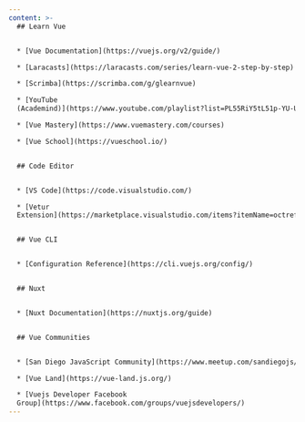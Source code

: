 ```yaml
---
content: >-
  ## Learn Vue


  * [Vue Documentation](https://vuejs.org/v2/guide/)

  * [Laracasts](https://laracasts.com/series/learn-vue-2-step-by-step)

  * [Scrimba](https://scrimba.com/g/glearnvue)

  * [YouTube
  (Academind)](https://www.youtube.com/playlist?list=PL55RiY5tL51p-YU-Uw90qQH419BM4Iz07)

  * [Vue Mastery](https://www.vuemastery.com/courses)

  * [Vue School](https://vueschool.io/)


  ## Code Editor


  * [VS Code](https://code.visualstudio.com/)

  * [Vetur
  Extension](https://marketplace.visualstudio.com/items?itemName=octref.vetur)


  ## Vue CLI


  * [Configuration Reference](https://cli.vuejs.org/config/)


  ## Nuxt


  * [Nuxt Documentation](https://nuxtjs.org/guide)


  ## Vue Communities


  * [San Diego JavaScript Community](https://www.meetup.com/sandiegojs/)

  * [Vue Land](https://vue-land.js.org/)

  * [Vuejs Developer Facebook
  Group](https://www.facebook.com/groups/vuejsdevelopers/)
---
```

